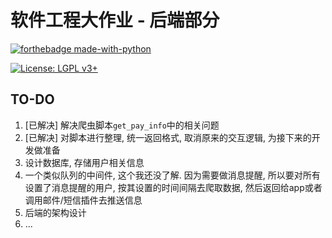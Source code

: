# 软件工程大作业 - 后端部分

[![forthebadge made-with-python](http://ForTheBadge.com/images/badges/made-with-python.svg)](https://www.python.org/)  

[![License: LGPL v3+](https://img.shields.io/badge/License-LGPL%20v3+-blue.svg)](https://www.gnu.org/licenses/lgpl-3.0)



## TO-DO

1. [已解决] 解决爬虫脚本`get_pay_info`中的相关问题
2. [已解决] 对脚本进行整理, 统一返回格式, 取消原来的交互逻辑, 为接下来的开发做准备
3. 设计数据库, 存储用户相关信息
4. 一个类似队列的中间件, 这个我还没了解. 因为需要做消息提醒, 所以要对所有设置了消息提醒的用户, 按其设置的时间间隔去爬取数据, 然后返回给app或者调用邮件/短信插件去推送信息
5. 后端的架构设计
6. ...



